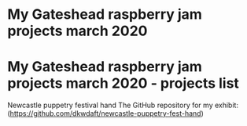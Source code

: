 #  My Gateshead raspberry jam projects march 2020
 
# My Gateshead raspberry jam projects march 2020 - projects list


 Newcastle puppetry festival hand 
The  GitHub repository for my exhibit: (https://github.com/dkwdaft/newcastle-puppetry-fest-hand) 
